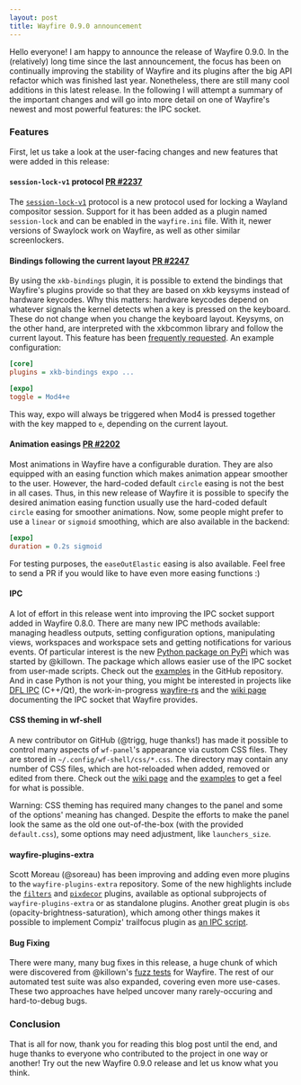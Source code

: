 ```yaml
---
layout: post
title: Wayfire 0.9.0 announcement
---
```


Hello everyone! I am happy to announce the release of Wayfire 0.9.0. In the (relatively) long time since the last announcement, the focus has been on continually improving the stability of Wayfire and its plugins after the big API refactor which was finished last year. Nonetheless, there are still many cool additions in this latest release. In the following I will attempt a summary of the important changes and will go into more detail on one of Wayfire's newest and most powerful features: the IPC socket.

### Features

First, let us take a look at the user-facing changes and new features that were added in this release:

#### `session-lock-v1` protocol [PR #2237](https://github.com/WayfireWM/wayfire/pull/2237)

The [`session-lock-v1`](https://wayland.app/protocols/ext-session-lock-v1) protocol is a new protocol used for locking a Wayland compositor session. Support for it has been added as a plugin named `session-lock` and can be enabled in the `wayfire.ini` file. With it, newer versions of Swaylock work on Wayfire, as well as other similar screenlockers.

#### Bindings following the current layout [PR #2247](https://github.com/WayfireWM/wayfire/pull/2247)

By using the `xkb-bindings` plugin, it is possible to extend the bindings that Wayfire's plugins provide so that they are based on xkb keysyms instead of hardware keycodes. Why this matters: hardware keycodes depend on whatever signals the kernel detects when a key is pressed on the keyboard. These do not change when you change the keyboard layout. Keysyms, on the other hand, are interpreted with the xkbcommon library and follow the current layout. This feature has been [frequently requested](https://github.com/WayfireWM/wayfire/issues/1601). An example configuration:

```ini
[core]
plugins = xkb-bindings expo ...

[expo]
toggle = Mod4+e
```

This way, expo will always be triggered when Mod4 is pressed together with the key mapped to `e`, depending on the current layout.

#### Animation easings [PR #2202](https://github.com/WayfireWM/wayfire/pull/2202)

Most animations in Wayfire have a configurable duration. They are also equipped with an easing function which makes animation appear smoother to the user. However, the hard-coded default `circle` easing is not the best in all cases. Thus, in this new release of Wayfire it is possible to specify the desired animation easing function  usually use the hard-coded default `circle` easing for smoother animations. Now, some people might prefer to use a `linear` or `sigmoid` smoothing, which are also available in the backend:

```ini
[expo]
duration = 0.2s sigmoid
```

For testing purposes, the `easeOutElastic` easing is also available. Feel free to send a PR if you would like to have even more easing functions :)

#### IPC

A lot of effort in this release went into improving the IPC socket support added in Wayfire 0.8.0. There are many new IPC methods available: managing headless outputs, setting configuration options, manipulating views, workspaces and workspace sets and getting notifications for various events. Of particular interest is the new [Python package on PyPi](https://pypi.org/project/wayfire/) which was started by @killown. The package which allows easier use of the IPC socket from user-made scripts. Check out the [examples](https://github.com/WayfireWM/pywayfire) in the GitHub repository. And in case Python is not your thing, you might be interested in projects like [DFL IPC](https://gitlab.com/desktop-frameworks/ipc) (C++/Qt), the work-in-progress [wayfire-rs](https://crates.io/crates/wayfire-rs) and the [wiki page](https://github.com/WayfireWM/wayfire/wiki/IPC-for-developers) documenting the IPC socket that Wayfire provides.

#### CSS theming in wf-shell

A new contributor on GitHub (@trigg, huge thanks!) has made it possible to control many aspects of `wf-panel`'s appearance via custom CSS files. They are stored in `~/.config/wf-shell/css/*.css`. The directory may contain any number of CSS files, which are hot-reloaded when added, removed or edited from there. Check out the [wiki page](https://github.com/WayfireWM/wf-shell/wiki/Style:-overview) and the [examples](https://github.com/WayfireWM/wf-shell/tree/master/data/css) to get a feel for what is possible.

Warning: CSS theming has required many changes to the panel and some of the options' meaning has changed. Despite the efforts to make the panel look the same as the old one out-of-the-box (with the provided `default.css`), some options may need adjustment, like `launchers_size`.

#### wayfire-plugins-extra

Scott Moreau (@soreau) has been improving and adding even more plugins to the `wayfire-plugins-extra` repository. Some of the new highlights include the [`filters`](https://github.com/soreau/filters) and [`pixdecor`](https://github.com/soreau/pixdecor) plugins, available as optional subprojects of `wayfire-plugins-extra` or as standalone plugins. Another great plugin is `obs` (opacity-brightness-saturation), which among other things makes it possible to implement Compiz' trailfocus plugin as [an IPC script](https://github.com/WayfireWM/wayfire-plugins-extra/blob/master/ipc-scripts/trailfocus.py).

#### Bug Fixing

There were many, many bug fixes in this release, a huge chunk of which were discovered from @killown's [fuzz tests](https://github.com/ammen99/wayfire-tests/tree/master/staging/fuzz-test) for Wayfire. The rest of our automated test suite was also expanded, covering even more use-cases. These two approaches have helped uncover many rarely-occuring and hard-to-debug bugs.

### Conclusion

That is all for now, thank you for reading this blog post until the end, and huge thanks to everyone who contributed to the project in one way or another! Try out the new Wayfire 0.9.0 release and let us know what you think.
